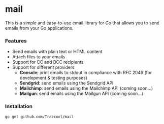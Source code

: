 # mail

This is a simple and easy-to-use email library for Go that allows you to send emails from your Go applications.

### Features
- Send emails with plain text or HTML content
- Attach files to your emails
- Support for CC and BCC recipients
- Support for different providers
  - **Console**: print emails to stdout in compliance with RFC 2046 (for development & testing purposes)
  - **Sendgrid**: send emails using the Sendgrid API
  - **Mailchimp**: send emails using the Mailchimp API (coming soon...)
  - **Mailgun**: send emails using the Mailgun API (coming soon...)

### Installation
```bash
go get github.com/Trezcool/mail
```
